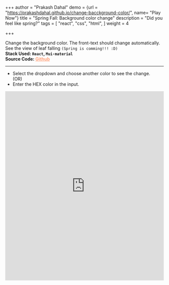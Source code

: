 +++
author = "Prakash Dahal"
demo = {url = "https://prakashdahal.github.io/change-bacckground-color/", name= "Play Now"}
title = "Spring Fall: Background color change"
description = "Did you feel like spring?"
tags = [
    "react",
    "css",
    "html",
]
weight = 4

+++

Change the background color. The front-text should change automatically. See the view of leaf falling `(Spring is comming!!! :D)`\
**Stack Used: `React`, `Mui-material`** \
**Source Code: <a href="https://github.com/PrakashDahal/change-bacckground-color" target="_blank" style="color: #ffa07a;"> Github </a>**

<!--more-->
---
- Select the dropdown and choose another color to see the change.<br/>
(OR)
- Enter the HEX color in the input.

<iframe src="https://prakashdahal.github.io/change-bacckground-color/" width="100%" height="600px" frameborder="0" scrolling="auto"></iframe>
